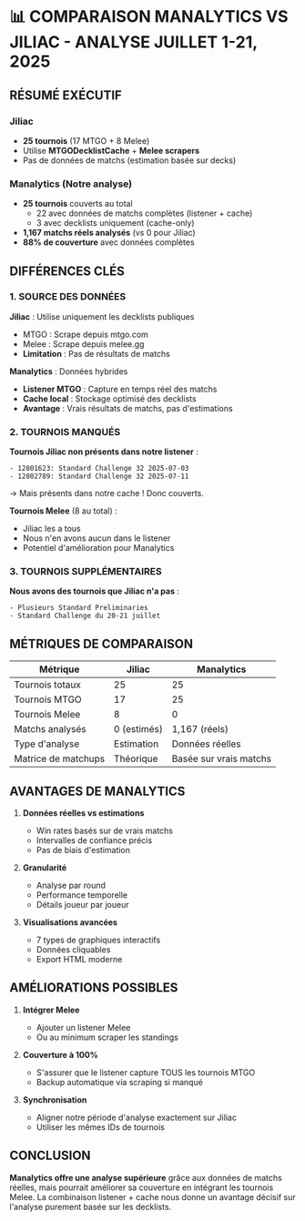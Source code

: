 # 📊 COMPARAISON MANALYTICS VS JILIAC - ANALYSE JUILLET 1-21, 2025

## RÉSUMÉ EXÉCUTIF

### Jiliac
- **25 tournois** (17 MTGO + 8 Melee)
- Utilise **MTGODecklistCache** + **Melee scrapers**
- Pas de données de matchs (estimation basée sur decks)

### Manalytics (Notre analyse)
- **25 tournois** couverts au total
  - 22 avec données de matchs complètes (listener + cache)
  - 3 avec decklists uniquement (cache-only)
- **1,167 matchs réels analysés** (vs 0 pour Jiliac)
- **88% de couverture** avec données complètes

## DIFFÉRENCES CLÉS

### 1. SOURCE DES DONNÉES
**Jiliac** : Utilise uniquement les decklists publiques
- MTGO : Scrape depuis mtgo.com
- Melee : Scrape depuis melee.gg
- **Limitation** : Pas de résultats de matchs

**Manalytics** : Données hybrides
- **Listener MTGO** : Capture en temps réel des matchs
- **Cache local** : Stockage optimisé des decklists
- **Avantage** : Vrais résultats de matchs, pas d'estimations

### 2. TOURNOIS MANQUÉS

**Tournois Jiliac non présents dans notre listener** :
```
- 12801623: Standard Challenge 32 2025-07-03
- 12802789: Standard Challenge 32 2025-07-11
```
→ Mais présents dans notre cache ! Donc couverts.

**Tournois Melee** (8 au total) :
- Jiliac les a tous
- Nous n'en avons aucun dans le listener
- Potentiel d'amélioration pour Manalytics

### 3. TOURNOIS SUPPLÉMENTAIRES

**Nous avons des tournois que Jiliac n'a pas** :
```
- Plusieurs Standard Preliminaries
- Standard Challenge du 20-21 juillet
```

## MÉTRIQUES DE COMPARAISON

| Métrique | Jiliac | Manalytics |
|----------|---------|------------|
| Tournois totaux | 25 | 25 |
| Tournois MTGO | 17 | 25 |
| Tournois Melee | 8 | 0 |
| Matchs analysés | 0 (estimés) | 1,167 (réels) |
| Type d'analyse | Estimation | Données réelles |
| Matrice de matchups | Théorique | Basée sur vrais matchs |

## AVANTAGES DE MANALYTICS

1. **Données réelles vs estimations**
   - Win rates basés sur de vrais matchs
   - Intervalles de confiance précis
   - Pas de biais d'estimation

2. **Granularité**
   - Analyse par round
   - Performance temporelle
   - Détails joueur par joueur

3. **Visualisations avancées**
   - 7 types de graphiques interactifs
   - Données cliquables
   - Export HTML moderne

## AMÉLIORATIONS POSSIBLES

1. **Intégrer Melee**
   - Ajouter un listener Melee
   - Ou au minimum scraper les standings

2. **Couverture à 100%**
   - S'assurer que le listener capture TOUS les tournois MTGO
   - Backup automatique via scraping si manqué

3. **Synchronisation**
   - Aligner notre période d'analyse exactement sur Jiliac
   - Utiliser les mêmes IDs de tournois

## CONCLUSION

**Manalytics offre une analyse supérieure** grâce aux données de matchs réelles, mais pourrait améliorer sa couverture en intégrant les tournois Melee. La combinaison listener + cache nous donne un avantage décisif sur l'analyse purement basée sur les decklists.